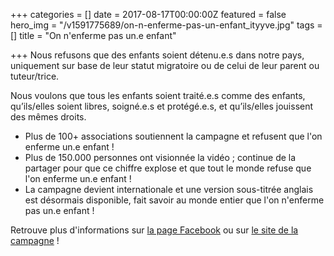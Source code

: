 +++
categories = []
date = 2017-08-17T00:00:00Z
featured = false
hero_img = "/v1591775689/on-n-enferme-pas-un-enfant_ityyve.jpg"
tags = []
title = "On n'enferme pas un.e enfant"

+++
Nous refusons que des enfants soient détenu.e.s dans notre pays, uniquement sur base de leur statut migratoire ou de celui de leur parent ou tuteur/trice.  
  
Nous voulons que tous les enfants soient traité.e.s comme des enfants, qu’ils/elles soient libres, soigné.e.s et protégé.e.s, et qu’ils/elles jouissent des mêmes droits.

* Plus de 100+ associations soutiennent la campagne et refusent que l'on enferme un.e enfant !
* Plus de 150.000 personnes ont visionnée la vidéo ; continue de la partager pour que ce chiffre explose et que tout le monde refuse que l'on enferme un.e enfant !
* La campagne devient internationale et une version sous-titrée anglais est désormais disponible, fait savoir au monde entier que l'on n'enferme pas un.e enfant !

Retrouve plus d'informations sur [la page Facebook](https://www.facebook.com/pointpunt/?hc_ref=ARRH0sBcgEgvaHfNL76zXr-fZ7NFSEFpTRdEP_5D_bbIotrAJTvMUQ_q-8nH47Cand0) ou sur [le site de la campagne](http://www.onnenfermepasunenfant.be/) !